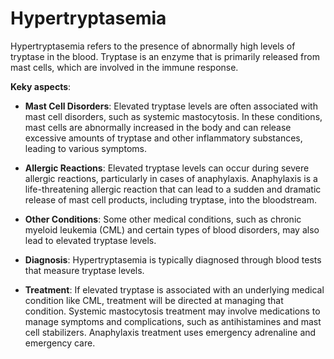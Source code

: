 # Hypertryptasemia

Hypertryptasemia refers to the presence of abnormally high levels of tryptase in the blood. Tryptase is an enzyme that is primarily released from mast cells, which are involved in the immune response.

**Keky aspects**:

* **Mast Cell Disorders**: Elevated tryptase levels are often associated with mast cell disorders, such as systemic mastocytosis. In these conditions, mast cells are abnormally increased in the body and can release excessive amounts of tryptase and other inflammatory substances, leading to various symptoms.

* **Allergic Reactions**: Elevated tryptase levels can occur during severe allergic reactions, particularly in cases of anaphylaxis. Anaphylaxis is a life-threatening allergic reaction that can lead to a sudden and dramatic release of mast cell products, including tryptase, into the bloodstream.

* **Other Conditions**: Some other medical conditions, such as chronic myeloid leukemia (CML) and certain types of blood disorders, may also lead to elevated tryptase levels.

* **Diagnosis**: Hypertryptasemia is typically diagnosed through blood tests that measure tryptase levels.

* **Treatment**: If elevated tryptase is associated with an underlying medical condition like CML, treatment will be directed at managing that condition. Systemic mastocytosis treatment may involve medications to manage symptoms and complications, such as antihistamines and mast cell stabilizers. Anaphylaxis treatment uses emergency adrenaline and emergency care. 